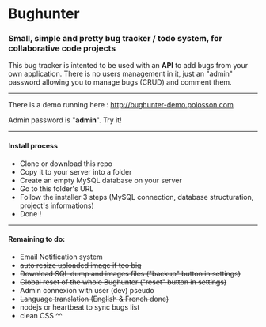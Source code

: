 # Bughunter
### Small, simple and pretty bug tracker / todo system, for collaborative code projects

This bug tracker is intented to be used with an **API** to add bugs from your own application. There is no users management in it, just an "admin" password allowing you to manage bugs (CRUD) and comment them.

----
There is a demo running here : http://bughunter-demo.polosson.com

Admin password is "**admin**". Try it!

----
#### Install process
  - Clone or download this repo
  - Copy it to your server into a folder
  - Create an empty MySQL database on your server
  - Go to this folder's URL
  - Follow the installer 3 steps (MySQL connection, database structuration, project's informations)
  - Done !

----
#### Remaining to do:
  - Email Notification system
  - <s>auto resize uploaded image if too big</s>
  - <s>Download SQL dump and images files ("backup" button in settings)</s>
  - <s>Global reset of the whole Bughunter ("reset" button in settings)</s>
  - Admin connexion with user (dev) pseudo
  - <s>Language translation (English & French done)</s>
  - nodejs or heartbeat to sync bugs list
  - clean CSS ^^
